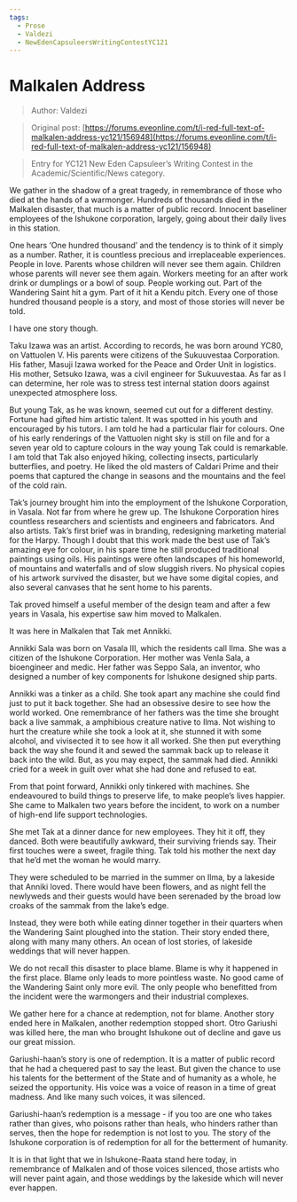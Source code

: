 ```yaml
---
tags:
  - Prose
  - Valdezi
  - NewEdenCapsuleersWritingContestYC121
---
```


# Malkalen Address

> Author: Valdezi

> Original post: [https://forums.eveonline.com/t/i-red-full-text-of-malkalen-address-yc121/156948](https://forums.eveonline.com/t/i-red-full-text-of-malkalen-address-yc121/156948)

> Entry for YC121 New Eden Capsuleer’s Writing Contest in the Academic/Scientific/News category.


We gather in the shadow of a great tragedy, in remembrance of those who died at the hands of a warmonger. Hundreds of thousands died in the Malkalen disaster, that much is a matter of public record. Innocent baseliner employees of the Ishukone corporation, largely, going about their daily lives in this station.

One hears ‘One hundred thousand’ and the tendency is to think of it simply as a number. Rather, it is countless precious and irreplaceable experiences. People in love. Parents whose children will never see them again. Children whose parents will never see them again. Workers meeting for an after work drink or dumplings or a bowl of soup. People working out. Part of the Wandering Saint hit a gym. Part of it hit a Kendu pitch. Every one of those hundred thousand people is a story, and most of those stories will never be told.

I have one story though.

Taku Izawa was an artist. According to records, he was born around YC80, on Vattuolen V. His parents were citizens of the Sukuuvestaa Corporation. His father, Masuji Izawa worked for the Peace and Order Unit in logistics. His mother, Setsuko Izawa, was a civil engineer for Sukuuvestaa. As far as I can determine, her role was to stress test internal station doors against unexpected atmosphere loss.

But young Tak, as he was known, seemed cut out for a different destiny. Fortune had gifted him artistic talent. It was spotted in his youth and encouraged by his tutors. I am told he had a particular flair for colours. One of his early renderings of the Vattuolen night sky is still on file and for a seven year old to capture colours in the way young Tak could is remarkable. I am told that Tak also enjoyed hiking, collecting insects, particularly butterflies, and poetry. He liked the old masters of Caldari Prime and their poems that captured the change in seasons and the mountains and the feel of the cold rain.

Tak’s journey brought him into the employment of the Ishukone Corporation, in Vasala. Not far from where he grew up. The Ishukone Corporation hires countless researchers and scientists and engineers and fabricators. And also artists. Tak’s first brief was in branding, redesigning marketing material for the Harpy. Though I doubt that this work made the best use of Tak’s amazing eye for colour, in his spare time he still produced traditional paintings using oils. His paintings were often landscapes of his homeworld, of mountains and waterfalls and of slow sluggish rivers. No physical copies of his artwork survived the disaster, but we have some digital copies, and also several canvases that he sent home to his parents.

Tak proved himself a useful member of the design team and after a few years in Vasala, his expertise saw him moved to Malkalen.

It was here in Malkalen that Tak met Annikki.

Annikki Sala was born on Vasala III, which the residents call Ilma. She was a citizen of the Ishukone Corporation. Her mother was Venla Sala, a bioengineer and medic. Her father was Seppo Sala, an inventor, who designed a number of key components for Ishukone designed ship parts.

Annikki was a tinker as a child. She took apart any machine she could find just to put it back together. She had an obsessive desire to see how the world worked. One remembrance of her fathers was the time she brought back a live sammak, a amphibious creature native to Ilma. Not wishing to hurt the creature while she took a look at it, she stunned it with some alcohol, and vivisected it to see how it all worked. She then put everything back the way she found it and sewed the sammak back up to release it back into the wild. But, as you may expect, the sammak had died. Annikki cried for a week in guilt over what she had done and refused to eat.

From that point forward, Annikki only tinkered with machines. She endeavoured to build things to preserve life, to make people’s lives happier. She came to Malkalen two years before the incident, to work on a number of high-end life support technologies.

She met Tak at a dinner dance for new employees. They hit it off, they danced. Both were beautifully awkward, their surviving friends say. Their first touches were a sweet, fragile thing. Tak told his mother the next day that he’d met the woman he would marry.

They were scheduled to be married in the summer on Ilma, by a lakeside that Anniki loved. There would have been flowers, and as night fell the newlyweds and their guests would have been serenaded by the broad low croaks of the sammak from the lake’s edge.

Instead, they were both while eating dinner together in their quarters when the Wandering Saint ploughed into the station. Their story ended there, along with many many others. An ocean of lost stories, of lakeside weddings that will never happen.

We do not recall this disaster to place blame. Blame is why it happened in the first place. Blame only leads to more pointless waste. No good came of the Wandering Saint only more evil. The only people who benefitted from the incident were the warmongers and their industrial complexes.

We gather here for a chance at redemption, not for blame. Another story ended here in Malkalen, another redemption stopped short. Otro Gariushi was killed here, the man who brought Ishukone out of decline and gave us our great mission.

Gariushi-haan’s story is one of redemption. It is a matter of public record that he had a chequered past to say the least. But given the chance to use his talents for the betterment of the State and of humanity as a whole, he seized the opportunity. His voice was a voice of reason in a time of great madness. And like many such voices, it was silenced.

Gariushi-haan’s redemption is a message - if you too are one who takes rather than gives, who poisons rather than heals, who hinders rather than serves, then the hope for redemption is not lost to you. The story of the Ishukone corporation is of redemption for all for the betterment of humanity.

It is in that light that we in Ishukone-Raata stand here today, in remembrance of Malkalen and of those voices silenced, those artists who will never paint again, and those weddings by the lakeside which will never ever happen.